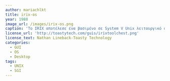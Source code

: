 ```yaml
---
author: mariachlkt
title: irix-os
year: 1988
image_url: /images/irix-os.png
caption: 'Το IRIX αποτέλεσε ένα βασιμένο σε System V Unix λειτουργικό σύστημα, το οποίο δημιουργήθηκε από την Silicon Graphics Inc (SGI) το 1988. Αξιοσημείωτο είναι το γεγονός ότι ήταν ένα από τα πρώτα UNIX λειτουργικά συστήματα, που διέθεταν GUI ως προεπιλογή με προσαρμοσμένο περιβάλλον επιφάνειας εργασίας σχεδιασμένο με μοτίβο και εισήγαγε το σύστημα αρχείων XFS, το οποίο χρησιμοποιείται σε ορισμένες διανομές Linux.  Επιπλέον, ήταν ιδιαίτερα γνωστό για την υποστηριξή σε συμμετρική πολυεπεξεργασία, τρισδιάστατα γραφικά, βίντεο και μεταφοράα δεδομένων υψηλού εύρους ζώνης.'
license_url: 'http://toastytech.com/guis/irixtoolchest.png'
license_text: Nathan Lineback-Toasty Technology
categories:
  - GUI
  - OS
  - Desktop
tags:
  - UNIX
  - SGI
---
```


